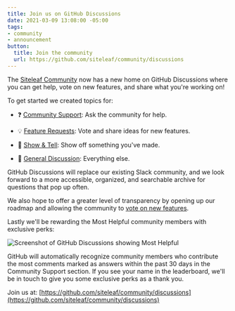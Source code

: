 ```yaml
---
title: Join us on GitHub Discussions
date: 2021-03-09 13:08:00 -05:00
tags:
- community
- announcement
button:
  title: Join the community
  url: https://github.com/siteleaf/community/discussions
---
```


The [Siteleaf Community](https://github.com/siteleaf/community/discussions) now has a new home on GitHub Discussions where you can get help, vote on new features, and share what you're working on!

To get started we created topics for:

* ❓ [Community Support](https://github.com/siteleaf/community/discussions/categories/community-support): Ask the community for help.

* 💡 [Feature Requests](https://github.com/siteleaf/community/discussions/categories/feature-requests): Vote and share ideas for new features.

* 🙌 [Show & Tell](https://github.com/siteleaf/community/discussions/categories/show-tell): Show off something you've made.

* 💬 [General Discussion](https://github.com/siteleaf/community/discussions/categories/general-discussion): Everything else.

GitHub Discussions will replace our existing Slack community, and we look forward to a more accessible, organized, and searchable archive for questions that pop up often.

We also hope to offer a greater level of transparency by opening up our roadmap and allowing the community to [vote on new features](https://github.com/siteleaf/community/discussions/categories/feature-requests).

Lastly we'll be rewarding the Most Helpful community members with exclusive perks:

![Screenshot of GitHub Discussions showing Most Helpful](/uploads/github-discussions-most-helpful.png)

GitHub will automatically recognize community members who contribute the most comments marked as answers within the past 30 days in the Community Support section. If you see your name in the leaderboard, we'll be in touch to give you some exclusive perks as a thank you.

Join us at: [https://github.com/siteleaf/community/discussions](https://github.com/siteleaf/community/discussions)